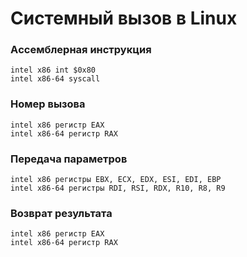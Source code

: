 # Системный вызов в Linux

### Aссемблерная инструкция
```
intel x86 int $0x80
intel x86-64 syscall
```

### Номер вызова
```
intel x86 регистр EAX
intel x86-64 регистр RAX
```

### Передача параметров
```
intel x86 регистры EBX, ECX, EDX, ESI, EDI, EBP
intel x86-64 регистры RDI, RSI, RDX, R10, R8, R9
```

### Возврат результата
```
intel x86 регистр EAX
intel x86-64 регистр RAX
```

